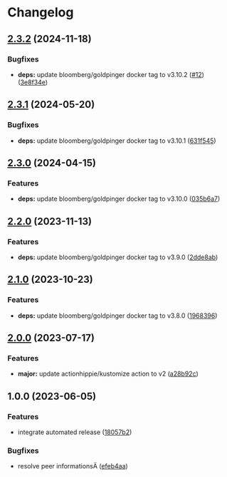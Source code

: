 # Changelog

## [2.3.2](https://github.com/kustomhippie/goldpinger/compare/v2.3.1...v2.3.2) (2024-11-18)


### Bugfixes

* **deps:** update bloomberg/goldpinger docker tag to v3.10.2 ([#12](https://github.com/kustomhippie/goldpinger/issues/12)) ([3e8f34e](https://github.com/kustomhippie/goldpinger/commit/3e8f34e049e79153aa4bbc41041c5b4c29dc4e4a))

## [2.3.1](https://github.com/kustomhippie/goldpinger/compare/v2.3.0...v2.3.1) (2024-05-20)


### Bugfixes

* **deps:** update bloomberg/goldpinger docker tag to v3.10.1 ([631f545](https://github.com/kustomhippie/goldpinger/commit/631f5457bc99b6e24bc361ffcbb3be36ad35f78f))

## [2.3.0](https://github.com/kustomhippie/goldpinger/compare/v2.2.0...v2.3.0) (2024-04-15)


### Features

* **deps:** update bloomberg/goldpinger docker tag to v3.10.0 ([035b6a7](https://github.com/kustomhippie/goldpinger/commit/035b6a761047a23e1abb5729e4910668ce0d8067))

## [2.2.0](https://github.com/kustomhippie/goldpinger/compare/v2.1.0...v2.2.0) (2023-11-13)


### Features

* **deps:** update bloomberg/goldpinger docker tag to v3.9.0 ([2dde8ab](https://github.com/kustomhippie/goldpinger/commit/2dde8abafcc55439985b8e85f3e2f9e4cb10e783))

## [2.1.0](https://github.com/kustomhippie/goldpinger/compare/v2.0.0...v2.1.0) (2023-10-23)


### Features

* **deps:** update bloomberg/goldpinger docker tag to v3.8.0 ([1968396](https://github.com/kustomhippie/goldpinger/commit/1968396ce94a0a946a1cd33378fc64c50296f8c0))

## [2.0.0](https://github.com/kustomhippie/goldpinger/compare/v1.0.0...v2.0.0) (2023-07-17)


### Features

* **major:** update actionhippie/kustomize action to v2 ([a28b92c](https://github.com/kustomhippie/goldpinger/commit/a28b92c1ae7e1673a517fbb7f3d84ba55698d38e))

## 1.0.0 (2023-06-05)


### Features

* integrate automated release ([18057b2](https://github.com/kustomhippie/goldpinger/commit/18057b2d2e719b19f68068bfd5adc6f7d9b5e660))


### Bugfixes

* resolve peer informationsÄ ([efeb4aa](https://github.com/kustomhippie/goldpinger/commit/efeb4aa870a5a37ffa5f60d22cb826bb4b822dde))
